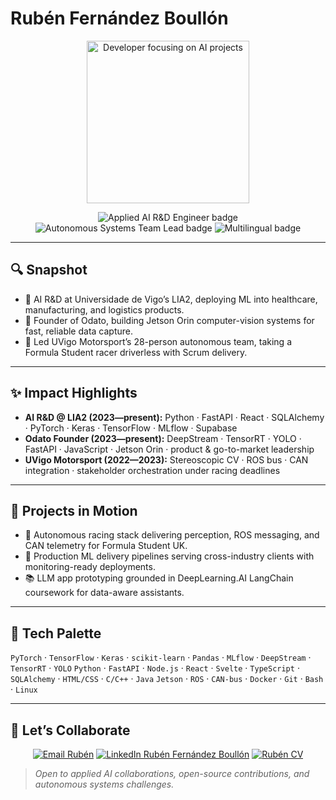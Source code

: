 # Rubén Fernández Boullón

<p align="center">
  <img src="https://media.giphy.com/media/qgQUggAC3Pfv687qPC/giphy.gif" width="260" alt="Developer focusing on AI projects" />
</p>

<p align="center">
  <img src="https://img.shields.io/badge/Applied%20AI-R%26D%20Engineer-8A2BE2?style=for-the-badge&labelColor=1f1f3d" alt="Applied AI R&D Engineer badge" />
  <img src="https://img.shields.io/badge/Autonomous%20Systems-Team%20Lead-FF6F61?style=for-the-badge&labelColor=361a1a" alt="Autonomous Systems Team Lead badge" />
  <img src="https://img.shields.io/badge/Multilingual-ES%20|%20GL%20|%20EN%20%7C%20PT%20%7C%20CH-20B2AA?style=for-the-badge&labelColor=0b2f2f" alt="Multilingual badge" />
</p>

---

## 🔍 Snapshot

- 🚀 AI R&D at Universidade de Vigo’s LIA2, deploying ML into healthcare, manufacturing, and logistics products.
- 🧠 Founder of Odato, building Jetson Orin computer-vision systems for fast, reliable data capture.
- 🏁 Led UVigo Motorsport’s 28-person autonomous team, taking a Formula Student racer driverless with Scrum delivery.

---

## ✨ Impact Highlights

- **AI R&D @ LIA2 (2023—present):** Python · FastAPI · React · SQLAlchemy · PyTorch · Keras · TensorFlow · MLflow · Supabase
- **Odato Founder (2023—present):** DeepStream · TensorRT · YOLO · FastAPI · JavaScript · Jetson Orin · product & go-to-market leadership
- **UVigo Motorsport (2022—2023):** Stereoscopic CV · ROS bus · CAN integration · stakeholder orchestration under racing deadlines

---

## 🎯 Projects in Motion

- 🤖 Autonomous racing stack delivering perception, ROS messaging, and CAN telemetry for Formula Student UK.
- 🏥 Production ML delivery pipelines serving cross-industry clients with monitoring-ready deployments.
- 📚 LLM app prototyping grounded in DeepLearning.AI LangChain coursework for data-aware assistants.

---

## 🧰 Tech Palette

`PyTorch` · `TensorFlow` · `Keras` · `scikit-learn` · `Pandas` · `MLflow` · `DeepStream` · `TensorRT` · `YOLO`
`Python` · `FastAPI` · `Node.js` · `React` · `Svelte` · `TypeScript` · `SQLAlchemy` · `HTML/CSS` · `C/C++` · `Java`
`Jetson` · `ROS` · `CAN-bus` · `Docker` · `Git` · `Bash` · `Linux`

---

## 🤝 Let’s Collaborate

<p align="center">
  <a href="mailto:rubenfernandezboullon@gmail.com"><img src="https://img.shields.io/badge/Email-rubenfernandezboullon%40gmail.com-0078D4?style=for-the-badge&logo=gmail&logoColor=white" alt="Email Rubén" /></a>
  <a href="https://linkedin.com/in/ruben-fernandez-boullon"><img src="https://img.shields.io/badge/LinkedIn-Rub%C3%A9n%20Fern%C3%A1ndez%20Boull%C3%B3n-0A66C2?style=for-the-badge&logo=linkedin&logoColor=white" alt="LinkedIn Rubén Fernández Boullón" /></a>
  <a href="https://docs.google.com/document/d/1WAWik3iBWd2njn6UatlVzyXvYXqiM-0NucHDX2UnpYk/edit?usp=sharing"><img src="https://img.shields.io/badge/CV-View%20Document-4444FF?style=for-the-badge&logo=googledocs&logoColor=white" alt="Rubén CV" /></a>
</p>

> *Open to applied AI collaborations, open-source contributions, and autonomous systems challenges.*

